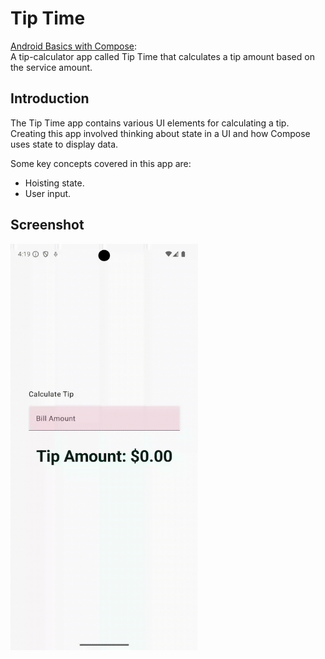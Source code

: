 Tip Time
=================================

[Android Basics with Compose](https://developer.android.com/courses/android-basics-compose/course):  
A tip-calculator app called Tip Time that calculates a tip amount based on the service amount.


Introduction
------------
The Tip Time app contains various UI elements for calculating a tip. 
Creating this app involved thinking about state in a UI and how Compose uses state to display data.  

Some key concepts covered in this app are:
* Hoisting state.
* User input.

Screenshot
---------------
<img src="img/Demo.gif" width="300" height="650" />
<!-- <img src="img/Screenshot.png" width="300" height="650" /> -->